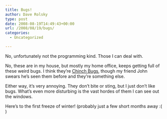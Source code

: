 ```yaml
---
title: Bugs!
author: Dave Rolsky
type: post
date: 2008-08-19T14:49:43+00:00
url: /2008/08/19/bugs/
categories:
  - Uncategorized

---
```

No, unfortunately not the programming kind. Those I can deal with.

No, these are in my house, but mostly my home office, keeps getting full of these weird bugs. I think they&#8217;re [Chinch Bugs][1], though my friend John swears he&#8217;s seen them before and they&#8217;re something else.

Either way, it&#8217;s very annoying. They don&#8217;t bite or sting, but I just don&#8217;t like bugs. What&#8217;s even more disturbing is the vast hordes of them I can see out the windows.

Here&#8217;s to the first freeze of winter! (probably just a few short months away :( )

 [1]: http://bugguide.net/node/view/26129